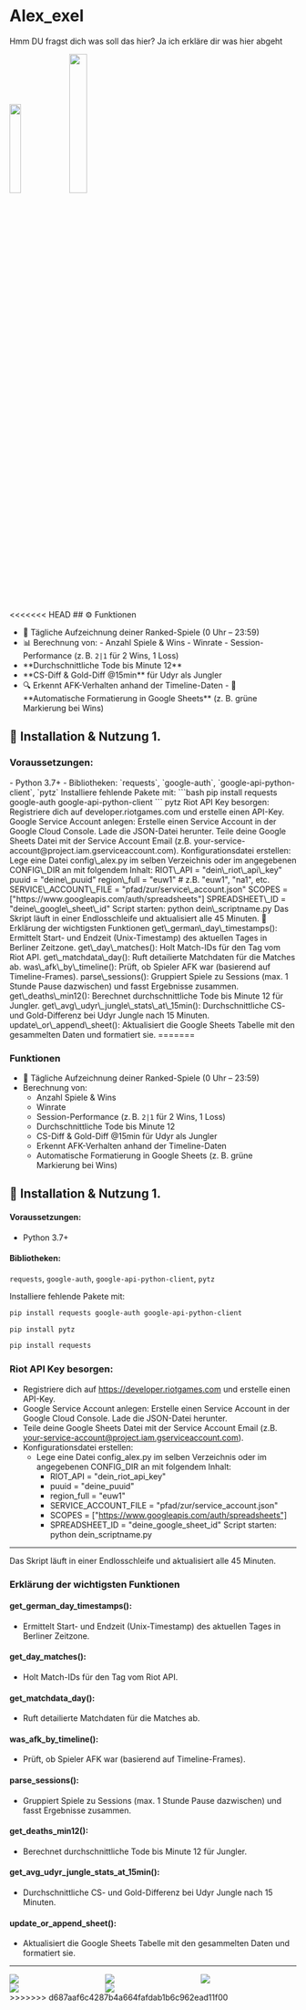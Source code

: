 # Alex_exel
Hmm DU fragst dich was soll das hier? Ja ich erkläre dir was hier abgeht 
<div>
<image style="width:20%" src="https://mailmeteor.com/logos/assets/PNG/Google_Sheets_Logo_512px.png">
<image style="width:25%;" src="https://raw.githubusercontent.com/github/explore/206772d6289c3cdd1b4dca05aacdeac7e1834dc9/topics/riot-games/riot-games.png">
</div>
<<<<<<< HEAD
## ⚙️ Funktionen

 - 📅 Tägliche Aufzeichnung deiner Ranked-Spiele (0 Uhr – 23:59)
 - 📊 Berechnung von: - Anzahl Spiele & Wins - Winrate - Session-Performance (z. B. `2|1` für 2 Wins, 1 Loss) 
 - \*\*Durchschnittliche Tode bis Minute 12\*\* 
 - \*\*CS-Diff & Gold-Diff @15min\*\* für Udyr als Jungler 
 - 🔍 Erkennt AFK-Verhalten anhand der Timeline-Daten - 🌈 \*\*Automatische Formatierung in Google Sheets\*\* (z. B. grüne Markierung bei Wins) 
 
  ## 🚀 Installation & Nutzung 1.
   <h3>Voraussetzungen:</h3>
   - Python 3.7+ 
   - Bibliotheken: `requests`, `google-auth`, `google-api-python-client`, `pytz` Installiere fehlende Pakete mit: 
   ```bash
    pip install requests google-auth google-api-python-client
    ```
    pytz Riot API Key besorgen: Registriere dich auf developer.riotgames.com und erstelle einen API-Key. Google Service Account anlegen: Erstelle einen Service Account in der Google Cloud Console. Lade die JSON-Datei herunter. Teile deine Google Sheets Datei mit der Service Account Email (z.B. your-service-account@project.iam.gserviceaccount.com). Konfigurationsdatei erstellen: Lege eine Datei config\_alex.py im selben Verzeichnis oder im angegebenen CONFIG\_DIR an mit folgendem Inhalt: RIOT\_API = "dein\_riot\_api\_key" puuid = "deine\_puuid" region\_full = "euw1" # z.B. "euw1", "na1", etc. SERVICE\_ACCOUNT\_FILE = "pfad/zur/service\_account.json" SCOPES = ["https://www.googleapis.com/auth/spreadsheets"] SPREADSHEET\_ID = "deine\_google\_sheet\_id" Script starten: python dein\_scriptname.py Das Skript läuft in einer Endlosschleife und aktualisiert alle 45 Minuten. 📝 Erklärung der wichtigsten Funktionen get\_german\_day\_timestamps(): Ermittelt Start- und Endzeit (Unix-Timestamp) des aktuellen Tages in Berliner Zeitzone. get\_day\_matches(): Holt Match-IDs für den Tag vom Riot API. get\_matchdata\_day(): Ruft detailierte Matchdaten für die Matches ab. was\_afk\_by\_timeline(): Prüft, ob Spieler AFK war (basierend auf Timeline-Frames). parse\_sessions(): Gruppiert Spiele zu Sessions (max. 1 Stunde Pause dazwischen) und fasst Ergebnisse zusammen. get\_deaths\_min12(): Berechnet durchschnittliche Tode bis Minute 12 für Jungler. get\_avg\_udyr\_jungle\_stats\_at\_15min(): Durchschnittliche CS- und Gold-Differenz bei Udyr Jungle nach 15 Minuten. update\_or\_append\_sheet(): Aktualisiert die Google Sheets Tabelle mit den gesammelten Daten und formatiert sie.
=======
  
### Funktionen

 - 📅 Tägliche Aufzeichnung deiner Ranked-Spiele (0 Uhr – 23:59)
 - Berechnung von:
   - Anzahl Spiele & Wins
   - Winrate
   - Session-Performance (z. B. `2|1` für 2 Wins, 1 Loss) 
   - Durchschnittliche Tode bis Minute 12 
   - CS-Diff & Gold-Diff @15min für Udyr als Jungler 
   - Erkennt AFK-Verhalten anhand der Timeline-Daten
   - Automatische Formatierung in Google Sheets (z. B. grüne Markierung bei Wins) 
 
  ## 🚀 Installation & Nutzung 1.
  #### Voraussetzungen:
- Python 3.7+ 
<h4>Bibliotheken:</h4>
<p><code>requests</code>, <code>google-auth</code>, <code>google-api-python-client</code>, <code>pytz</code> </p>
Installiere fehlende Pakete mit: 

```bash
pip install requests google-auth google-api-python-client
```

```bash
pip install pytz
```
```bash    
pip install requests
```
### Riot API Key besorgen:

 - Registriere dich auf https://developer.riotgames.com und erstelle einen API-Key. 
 - Google Service Account anlegen: Erstelle einen Service Account in der Google Cloud Console. Lade die JSON-Datei herunter.
 - Teile deine Google Sheets Datei mit der Service Account Email (z.B. your-service-account@project.iam.gserviceaccount.com).
 - Konfigurationsdatei erstellen:
   - Lege eine Datei config\_alex.py im selben Verzeichnis oder im angegebenen CONFIG\_DIR an mit folgendem Inhalt:
     - RIOT\_API = "dein\_riot\_api\_key"
     - puuid = "deine\_puuid"
     - region\_full = "euw1"
     - SERVICE\_ACCOUNT\_FILE = "pfad/zur/service\_account.json"
     - SCOPES = ["https://www.googleapis.com/auth/spreadsheets"]
     - SPREADSHEET\_ID = "deine\_google\_sheet\_id" Script starten: python dein\_scriptname.py
---
Das Skript läuft in einer Endlosschleife und aktualisiert alle 45 Minuten.
### Erklärung der wichtigsten Funktionen
#### get\_german\_day\_timestamps():
- Ermittelt Start- und Endzeit (Unix-Timestamp) des aktuellen Tages in Berliner Zeitzone.
#### get\_day\_matches(): 
- Holt Match-IDs für den Tag vom Riot API.
#### get\_matchdata\_day(): 
- Ruft detailierte Matchdaten für die Matches ab.
#### was\_afk\_by\_timeline(): 
- Prüft, ob Spieler AFK war (basierend auf Timeline-Frames).
#### parse\_sessions(): 
- Gruppiert Spiele zu Sessions (max. 1 Stunde Pause dazwischen) und fasst Ergebnisse zusammen.
#### get\_deaths\_min12():
- Berechnet durchschnittliche Tode bis Minute 12 für Jungler.
#### get\_avg\_udyr\_jungle\_stats\_at\_15min(): 
- Durchschnittliche CS- und Gold-Differenz bei Udyr Jungle nach 15 Minuten.
#### update\_or\_append\_sheet(): 
- Aktualisiert die Google Sheets Tabelle mit den gesammelten Daten und formatiert sie.

---
<div style="  display: grid; grid-template-columns: auto auto auto;">
  <img src="https://i.ytimg.com/vi/DAPdib2v54Y/hqdefault.jpg">
  <img src="https://media.makeameme.org/created/udyr-mid.jpg">
  <img src="https://encrypted-tbn0.gstatic.com/images?q=tbn:ANd9GcQDYx_zlGRLCDmT3RdW26ucVHH4xKsaQrXiKg&s">
  <img src="https://i.imgflip.com/51dbdw.jpg">
  <img src="https://i.redd.it/daaff4ho30g91.jpg">
</div>
>>>>>>> d687aaf6c4287b4a664fafdab1b6c962ead11f00
